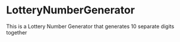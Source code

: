 # LotteryNumberGenerator
This is a Lottery Number Generator that generates 10 separate digits together
